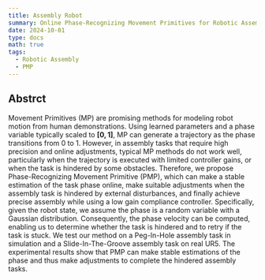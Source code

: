 ```yaml
---
title: Assembly Robot
summary: Online Phase-Recognizing Movement Primitives for Robotic Assembly Tasks
date: 2024-10-01
type: docs
math: true
tags:
  - Robotic Assembly
  - PMP
---
```


## Abstrct
Movement Primitives (MP) are promising methods for modeling robot motion from human demonstrations. Using learned parameters and a phase variable typically scaled to $\boldsymbol{[0,1]}$, MP can generate a trajectory as the phase transitions from 0 to 1.
However, in assembly tasks that require high precision and online adjustments, typical MP methods do not work well, particularly when the trajectory is executed with limited controller gains, or when the task is hindered by some obstacles.
Therefore, we propose Phase-Recognizing Movement Primitive (PMP), which can make a stable estimation of the task phase online, make suitable adjustments when the assembly task is hindered by external disturbances, and finally achieve precise assembly while using a low gain compliance controller.
Specifically, given the robot state, we assume the phase is a random variable with a Gaussian distribution. Consequently, the phase velocity can be computed, enabling us to determine whether the task is hindered and to retry if the task is stuck.
We test our method on a Peg-In-Hole assembly task in simulation and a Slide-In-The-Groove assembly task on real UR5. The experimental results show that PMP can make stable estimations of the phase and thus make adjustments to complete the hindered assembly tasks.

<!--more-->
